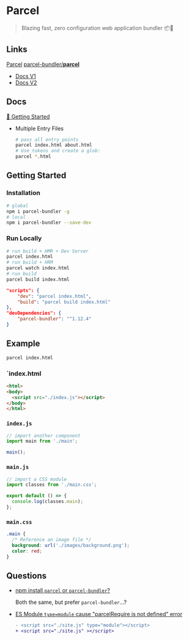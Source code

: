 # Parcel

> Blazing fast, zero configuration web application bundler 📦🚀

## Links

[Parcel](https://parceljs.org/)
[parcel-bundler/**parcel**](https://github.com/parcel-bundler/parcel)

* [Docs V1](https://parceljs.org/getting_started.html)
* [Docs V2](https://v2.parceljs.org/)

## Docs

[🚀 Getting Started](https://parceljs.org/getting_started.html)

* Multiple Entry Files

    ```bash
    # pass all entry points
    parcel index.html about.html
    # Use tokens and create a glob:
    parcel *.html
    ```

## Getting Started

### Installation

```bash
# global
npm i parcel-bundler -g
# local
npm i parcel-bundler --save-dev
```

### Run Locally

```bash
# run build + HMR + Dev Server
parcel index.html
# run build + HRM
parcel watch index.html
# run build
parcel build index.html
```

```json
"scripts": {
    "dev": "parcel index.html",
    "build": "parcel build index.html"
},
"devDependencies": {
    "parcel-bundler": "^1.12.4"
}
```

## Example

```bash
parcel index.html
```

### `index.html

```html
<html>
<body>
  <script src="./index.js"></script>
</body>
</html>
```

### `index.js`

```js
// import another component
import main from './main';

main();
```

### `main.js`

```js
// import a CSS module
import classes from './main.css';

export default () => {
  console.log(classes.main);
};
```

### `main.css`


```css
.main {
  /* Reference an image file */
  background: url('./images/background.png');
  color: red;
}
```


## Questions

* [npm install `parcel` or `parcel-bundler`?](https://github.com/parcel-bundler/parcel/issues/2360)

   Both the same, but prefer `parcel-bundler`...?

* [ES Module `type=module` cause "parcelRequire is not defined" error](https://github.com/parcel-bundler/parcel/issues/1401)

    ```diff
    - <script src="./site.js" type="module"></script>
    + <script src="./site.js" ></script>
    ```

